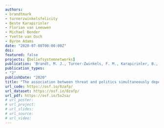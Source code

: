 ```yaml
---
authors:
- brandtmark
- turnerzwinkelsfelicity
- Beste Karapirinler
- Florian van Leeuwen
- Michael Bender
- Yvette van Osch
- Byron Adams
date: "2020-07-08T00:00:00Z"
doi:
featured: false
projects: [beliefsystemnetworks]
publication: 'Brandt, M. J., Turner-Zwinkels, F. M., Karapirinler, B., van Leeuwen, F., Bender, M., van Osch, Y., & Adams, B. G. (in press). The association between threat and politics simultaneously depends on the type of threat, the political domain, and the country. *Personality and Social Psychology Bulletin*.'
publication_types:
- "2"
publishDate: "2020"
title: "The association between threat and politics simultaneously depends on the type of threat, the political domain, and the country"
url_code: https://osf.io/8zafp/
url_dataset: https://osf.io/8zafp/
url_pdf: https://osf.io/5x2sa/
# url_poster:
# url_project:
# url_slides:
# url_source:
# url_video:
---
```

